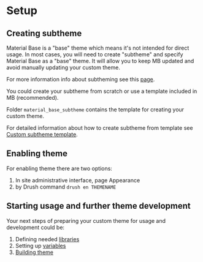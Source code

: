 Setup
=====

Creating subtheme
-----------------

Material Base is a "base" theme which means it's not intended for direct usage. In most cases, you will need to create "subtheme" and specify Material Base as a "base" theme.
It will allow you to keep MB updated and avoid manually updating your custom theme.

For more information info about subtheming see this [page](https://www.drupal.org/docs/theming-drupal/creating-sub-themes).

You could create your subtheme from scratch or use a template included in MB (recommended).

Folder `material_base_subtheme` contains the template for creating your custom theme.

For detailed information about how to create subtheme from template see [Custom subtheme template](subtheme-template.md).

Enabling theme
--------------

For enabling theme there are two options:

1. In site administrative interface, page Appearance
2. by Drush command `drush en THEMENAME`

Starting usage and further theme development
--------------------------------------------

Your next steps of preparing your custom theme for usage and development could be:

1. Defining needed [libraries](libraries.md)
2. Setting up [variables](variables.md)
3. [Building theme](build.md)
